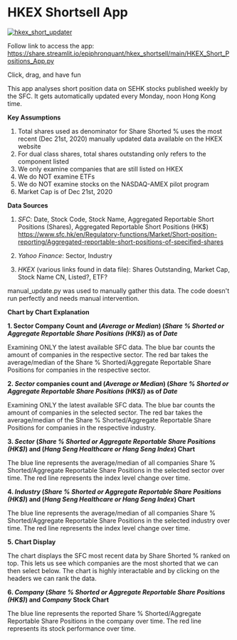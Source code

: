 # HKEX Shortsell App

[![hkex_short_updater](https://github.com/epiphronquant/HKEX_shortsell/actions/workflows/main.yml/badge.svg)](https://github.com/epiphronquant/HKEX_shortsell/actions/workflows/main.yml)

Follow link to access the app: https://share.streamlit.io/epiphronquant/hkex_shortsell/main/HKEX_Short_Positions_App.py

Click, drag, and have fun

This app analyses short position data on SEHK stocks published weekly by the SFC. It gets automatically updated every Monday, noon Hong Kong time.

**Key Assumptions**

1. Total shares used as denominator for Share Shorted % uses the most recent (Dec 21st, 2020) manually updated data available on the HKEX website
2. For dual class shares, total shares outstanding only refers to the component listed
3. We only examine companies that are still listed on HKEX
4. We do NOT examine ETFs
5. We do NOT examine stocks on the NASDAQ-AMEX pilot program
6. Market Cap is of Dec 21st, 2020

**Data Sources**

1. _SFC_: Date, Stock Code, Stock Name, Aggregated Reportable Short Positions (Shares), Aggregated Reportable Short Positions (HK$) 
https://www.sfc.hk/en/Regulatory-functions/Market/Short-position-reporting/Aggregated-reportable-short-positions-of-specified-shares 

2. _Yahoo Finance_: Sector, Industry

3. _HKEX_ (various links found in data file): Shares Outstanding, Market Cap, Stock Name CN, Listed?, ETF? 

manual_update.py was used to manually gather this data. The code doesn't run perfectly and needs manual intervention.

**Chart by Chart Explanation**

**1. Sector Company Count and (_Average or Median_) (_Share % Shorted or Aggregate Reportable Share Positions (HK$)_) as of _Date_**

Examining ONLY the latest available SFC data. The blue bar counts the amount of companies in the respective sector. The red bar takes the average/median of the Share % Shorted/Aggregate Reportable Share Positions for companies in the respective sector. 

**2. _Sector_ companies count and (_Average or Median_) (_Share % Shorted or Aggregate Reportable Share Positions (HK$)_) as of _Date_**

Examining ONLY the latest available SFC data. The blue bar counts the amount of companies in the selected sector. The red bar takes the average/median of the Share % Shorted/Aggregate Reportable Share Positions for companies in the respective industry. 

**3. _Sector_ (_Share % Shorted or Aggregate Reportable Share Positions (HK$)_) and (_Hang Seng Healthcare or Hang Seng Index_) Chart**

The blue line represents the average/median of all companies Share % Shorted/Aggregate Reportable Share Positions in the selected sector over time. The red line represents the index level change over time.

**4. _Industry_ (_Share % Shorted or Aggregate Reportable Share Positions (HK$)_) and (_Hang Seng Healthcare or Hang Seng Index_) Chart**

The blue line represents the average/median of all companies Share % Shorted/Aggregate Reportable Share Positions in the selected industry over time. The red line represents the index level change over time.

**5. Chart Display**

The chart displays the SFC most recent data by Share Shorted % ranked on top. This lets us see which companies are the most shorted that we can then select below. The chart is highly interactable and by clicking on the headers we can rank the data.

**6. _Company_ (_Share % Shorted or Aggregate Reportable Share Positions (HK$)_) and _Company_ Stock Chart**

The blue line represents the reported Share % Shorted/Aggregate Reportable Share Positions in the company over time. The red line represents its stock performance over time.
